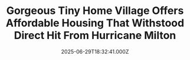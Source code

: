 ---
title: "Gorgeous Tiny Home Village Offers Affordable Housing That Withstood Direct Hit From Hurricane Milton"
date: 2025-06-29T18:32:41.000Z
category: Human Kindness
externalLink: "https://www.goodnewsnetwork.org/tiny-home-village-offers-affordable-housing-that-withstood-hurricane-milton/"
image: ""
excerpt: "A tiny home village in Tampa Bay, Florida, now houses more than 60 people in beautiful buildings—with some as small as 8.5ft wide—and they’re all hurricane resistant. Escape, a company that manufactures tiny homes in the US, built the development known as Escape Tampa Bay, in a park-like setting with four different neighborhoods. The 45 […] The post Gorgeous Tiny…"
---